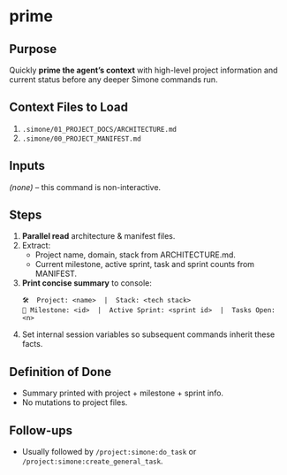 # prime

## Purpose
Quickly **prime the agent’s context** with high-level project information and current status before any deeper Simone commands run.

## Context Files to Load
1. `.simone/01_PROJECT_DOCS/ARCHITECTURE.md`
2. `.simone/00_PROJECT_MANIFEST.md`

## Inputs
*(none)* – this command is non-interactive.

## Steps
1. **Parallel read** architecture & manifest files.
2. Extract:
   - Project name, domain, stack from ARCHITECTURE.md.
   - Current milestone, active sprint, task and sprint counts from MANIFEST.
3. **Print concise summary** to console:
   ```
   🛠  Project: <name>  |  Stack: <tech stack>
   🚩 Milestone: <id>  |  Active Sprint: <sprint id>  |  Tasks Open: <n>
   ```
4. Set internal session variables so subsequent commands inherit these facts.

## Definition of Done
- Summary printed with project + milestone + sprint info.
- No mutations to project files.

## Follow-ups
- Usually followed by `/project:simone:do_task` or `/project:simone:create_general_task`.
